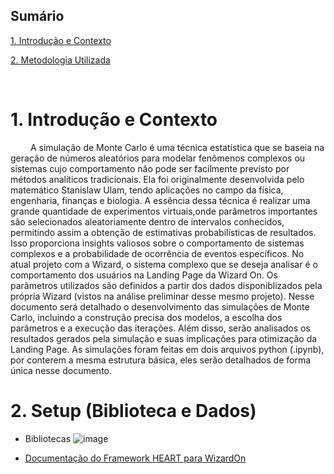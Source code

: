 ## Sumário

[1. Introdução e Contexto](#c1)

[2. Metodologia Utilizada](#c2)

<br>


# <a name="c1"></a>1. Introdução e Contexto

&emsp;&emsp; A simulação de Monte Carlo é uma técnica estatística que se baseia na geração de números aleatórios para modelar fenômenos complexos ou sistemas cujo comportamento não pode ser facilmente previsto por
métodos analíticos tradicionais. Ela foi originalmente desenvolvida pelo matemático Stanislaw Ulam, tendo aplicações no campo da física, engenharia, finanças e biologia. A essência dessa técnica é realizar uma grande quantidade de experimentos virtuais,onde parâmetros importantes são selecionados aleatoriamente dentro de intervalos conhecidos, permitindo assim a obtenção de estimativas probabilísticas de resultados. Isso proporciona insights valiosos sobre o comportamento de sistemas complexos e a probabilidade de ocorrência de eventos específicos. No atual projeto com a Wizard, o sistema complexo que se deseja analisar é o comportamento dos 
usuários na Landing Page da Wizard On. Os parâmetros utilizados são definidos a partir dos dados disponiblizados pela própria Wizard (vistos na análise preliminar desse mesmo projeto). Nesse documento será detalhado o desenvolvimento das simulações de Monte Carlo, incluindo a construção precisa dos modelos, a escolha dos parâmetros e a execução das iterações. Além disso, serão analisados os resultados gerados pela simulação e suas implicações para otimização da Landing Page. As simulações foram feitas em dois arquivos python (.ipynb), por conterem a mesma estrutura básica, eles serão detalhados de forma única nesse documento. 


# <a name="c2"></a>2. Setup (Biblioteca e Dados)

- Bibliotecas
  ![image](https://github.com/joaomtm/Rascunho/assets/99208815/38dcb6c1-d6f5-475b-8c2f-66550a897159)

  


- [Documentação do Framework HEART para WizardOn](https://github.com/Inteli-College/2024-1B-T04-SI10-G02/blob/develop/document/Sprint%2001/HEART.md)

